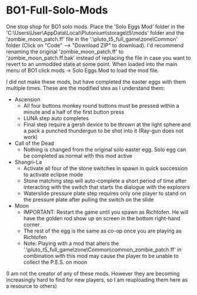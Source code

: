 # BO1-Full-Solo-Mods
One stop shop for BO1 solo mods. Place the 'Solo Eggs Mod' folder in the 'C:\Users\User\AppData\Local\Plutonium\storage\t5\mods' folder and the 'zombie_moon_patch.ff' file in the '.\pluto_t5_full_game\zone\Common' folder (Click on "Code" --> "Download ZIP" to download). I'd recommend renaming the original 'zombie_moon_patch.ff' to  'zombie_moon_patch.ff.bak' instead of replacing the file in case you want to revert to an unmodded state at some point. When loaded into the main menu of BO1 click mods -> Solo Eggs Mod to load the mod file. 

I did not make these mods, but have completed the easter eggs with them multiple times. These are the modified stes as I understand them:
- Ascension
  * All four buttons monkey round buttons must be pressed within a minute and a half of the first button press
  * LUNA step auto completes
  * Final step require a gersh device to be thrown at the light sphere and a pack a punched thundergun to be shot into it (Ray-gun does not work)
- Call of the Dead
  * Nothing is changed from the original solo easter egg. Solo egg can be completed as normal with this mod active
- Shangri-La
  * Activate all four of the stone switches in spawn in quick succession to activate eclipse mode
  * Stone matching step will auto-complete a short period of time after interacting with the switch that starts the dialogue with the explorers
  * Waterslide pressure plate step requires only one player to stand on the pressure plate after pulling the switch on the slide
- Moon
  * IMPORTANT: Restart the game until you spawn as Richtofen. He will have the golden rod show up on screen in the bottom right-hand corner
  * The rest of the egg is the same as co-op once you are playing as Richtofen
  * Note: Playing with a mod that alters the '.\pluto_t5_full_game\zone\Common\common_zombie_patch.ff' in combination with this mod may cause the player to be unable to collect the P.E.S. on moon

(I am not the creator of any of these mods. However they are becoming increasingly hard to find for new players, so I am reuploading them here as a resource to others)
